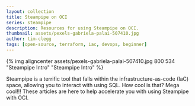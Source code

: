 ```yaml
---
layout: collection
title: Steampipe on OCI
series: steampipe
description: Resources for using Steampipe on OCI.
thumbnail: assets/pexels-gabriela-palai-507410.jpg
author: tim-clegg
tags: [open-source, terraform, iac, devops, beginner]
---
```


{% img aligncenter assets/pexels-gabriela-palai-507410.jpg 800 534 "Steampipe Intro" "Steampipe Intro" %}

Steampipe is a terrific tool that falls within the infrastructure-as-code (IaC) space, allowing you to interact with using SQL.  How cool is that?  Mega cool!!!  These articles are here to help accelerate you with using Steampipe with OCI.